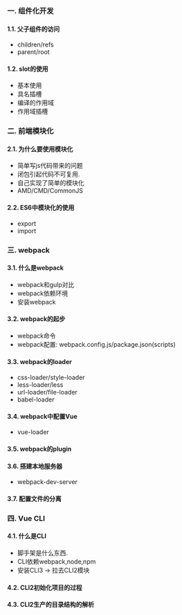 
### 一. 组件化开发

#### 1.1. 父子组件的访问

* children/refs
* parent/root


#### 1.2. slot的使用

* 基本使用
* 具名插槽
* 编译的作用域
* 作用域插槽


### 二. 前端模块化

#### 2.1. 为什么要使用模块化

* 简单写js代码带来的问题
* 闭包引起代码不可复用.
* 自己实现了简单的模块化
* AMD/CMD/CommonJS

#### 2.2. ES6中模块化的使用

* export
* import


### 三. webpack

#### 3.1. 什么是webpack

* webpack和gulp对比
* webpack依赖环境
* 安装webpack

#### 3.2. webpack的起步

* webpack命令
* webpack配置: webpack.config.js/package.json(scripts)

#### 3.3. webpack的loader

* css-loader/style-loader
* less-loader/less
* url-loader/file-loader
* babel-loader

#### 3.4. webpack中配置Vue

* vue-loader

#### 3.5. webpack的plugin

#### 3.6. 搭建本地服务器

* webpack-dev-server

#### 3.7. 配置文件的分离


### 四. Vue CLI

#### 4.1. 什么是CLI

* 脚手架是什么东西.
* CLI依赖webpack,node,npm
* 安装CLI3 -> 拉去CLI2模块

#### 4.2. CLI2初始化项目的过程

#### 4.3. CLI2生产的目录结构的解析

